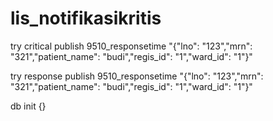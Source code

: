 # lis_notifikasikritis
try critical
publish 9510_responsetime "{\"lno\": \"123\",\"mrn\": \"321\",\"patient_name\": \"budi\",\"regis_id\": \"1\",\"ward_id\": \"1\"}"

try response
publish 9510_responsetime "{\"lno\": \"123\",\"mrn\": \"321\",\"patient_name\": \"budi\",\"regis_id\": \"1\",\"ward_id\": \"1\"}"

db init
{}